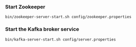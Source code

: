 ### Start Zookeeper
`bin/zookeeper-server-start.sh config/zookeeper.properties`

### Start the Kafka broker service
`bin/kafka-server-start.sh config/server.properties`